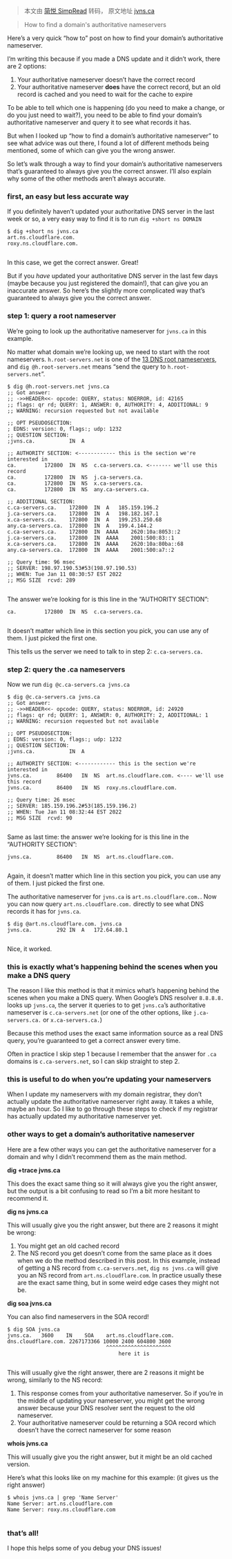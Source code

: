 > 本文由 [简悦 SimpRead](http://ksria.com/simpread/) 转码， 原文地址 [jvns.ca](https://jvns.ca/blog/2022/01/11/how-to-find-a-domain-s-authoritative-nameserver/)

> How to find a domain's authoritative nameservers

Here’s a very quick “how to” post on how to find your domain’s authoritative nameserver.

I’m writing this because if you made a DNS update and it didn’t work, there are 2 options:

1.  Your authoritative nameserver doesn’t have the correct record
2.  Your authoritative nameserver **does** have the correct record, but an old record is cached and you need to wait for the cache to expire

To be able to tell which one is happening (do you need to make a change, or do you just need to wait?), you need to be able to find your domain’s authoritative nameserver and query it to see what records it has.

But when I looked up “how to find a domain’s authoritative nameserver” to see what advice was out there, I found a lot of different methods being mentioned, some of which can give you the wrong answer.

So let’s walk through a way to find your domain’s authoritative nameservers that’s guaranteed to always give you the correct answer. I’ll also explain why some of the other methods aren’t always accurate.

### first, an easy but less accurate way

If you definitely haven’t updated your authoritative DNS server in the last week or so, a very easy way to find it is to run `dig +short ns DOMAIN`

```
$ dig +short ns jvns.ca
art.ns.cloudflare.com.
roxy.ns.cloudflare.com.


```

In this case, we get the correct answer. Great!

But if you _have_ updated your authoritative DNS server in the last few days (maybe because you just registered the domain!), that can give you an inaccurate answer. So here’s the slightly more complicated way that’s guaranteed to always give you the correct answer.

### step 1: query a root nameserver

We’re going to look up the authoritative nameserver for `jvns.ca` in this example.

No matter what domain we’re looking up, we need to start with the root nameservers. `h.root-servers.net` is one of the [13 DNS root nameservers](https://www.iana.org/domains/root/servers), and `dig @h.root-servers.net` means “send the query to `h.root-servers.net`”.

```
$ dig @h.root-servers.net jvns.ca
;; Got answer:
;; ->>HEADER<<- opcode: QUERY, status: NOERROR, id: 42165
;; flags: qr rd; QUERY: 1, ANSWER: 0, AUTHORITY: 4, ADDITIONAL: 9
;; WARNING: recursion requested but not available

;; OPT PSEUDOSECTION:
; EDNS: version: 0, flags:; udp: 1232
;; QUESTION SECTION:
;jvns.ca.			IN	A

;; AUTHORITY SECTION: <------------ this is the section we're interested in
ca.			172800	IN	NS	c.ca-servers.ca. <------- we'll use this record
ca.			172800	IN	NS	j.ca-servers.ca.
ca.			172800	IN	NS	x.ca-servers.ca.
ca.			172800	IN	NS	any.ca-servers.ca.

;; ADDITIONAL SECTION:
c.ca-servers.ca.	172800	IN	A	185.159.196.2
j.ca-servers.ca.	172800	IN	A	198.182.167.1
x.ca-servers.ca.	172800	IN	A	199.253.250.68
any.ca-servers.ca.	172800	IN	A	199.4.144.2
c.ca-servers.ca.	172800	IN	AAAA	2620:10a:8053::2
j.ca-servers.ca.	172800	IN	AAAA	2001:500:83::1
x.ca-servers.ca.	172800	IN	AAAA	2620:10a:80ba::68
any.ca-servers.ca.	172800	IN	AAAA	2001:500:a7::2

;; Query time: 96 msec
;; SERVER: 198.97.190.53#53(198.97.190.53)
;; WHEN: Tue Jan 11 08:30:57 EST 2022
;; MSG SIZE  rcvd: 289


```

The answer we’re looking for is this line in the “AUTHORITY SECTION”:

```
ca.			172800	IN	NS	c.ca-servers.ca.


```

It doesn’t matter which line in this section you pick, you can use any of them. I just picked the first one.

This tells us the server we need to talk to in step 2: `c.ca-servers.ca.`

### step 2: query the .ca nameservers

Now we run `dig @c.ca-servers.ca jvns.ca`

```
$ dig @c.ca-servers.ca jvns.ca
;; Got answer:
;; ->>HEADER<<- opcode: QUERY, status: NOERROR, id: 24920
;; flags: qr rd; QUERY: 1, ANSWER: 0, AUTHORITY: 2, ADDITIONAL: 1
;; WARNING: recursion requested but not available

;; OPT PSEUDOSECTION:
; EDNS: version: 0, flags:; udp: 1232
;; QUESTION SECTION:
;jvns.ca.			IN	A

;; AUTHORITY SECTION: <------------ this is the section we're interested in
jvns.ca.		86400	IN	NS	art.ns.cloudflare.com. <---- we'll use this record
jvns.ca.		86400	IN	NS	roxy.ns.cloudflare.com.

;; Query time: 26 msec
;; SERVER: 185.159.196.2#53(185.159.196.2)
;; WHEN: Tue Jan 11 08:32:44 EST 2022
;; MSG SIZE  rcvd: 90


```

Same as last time: the answer we’re looking for is this line in the “AUTHORITY SECTION”:

```
jvns.ca.		86400	IN	NS	art.ns.cloudflare.com.


```

Again, it doesn’t matter which line in this section you pick, you can use any of them. I just picked the first one.

The authoritative nameserver for `jvns.ca` is `art.ns.cloudflare.com.`. Now you can now query `art.ns.cloudflare.com.` directly to see what DNS records it has for `jvns.ca`.

```
$ dig @art.ns.cloudflare.com. jvns.ca
jvns.ca.		292	IN	A	172.64.80.1


```

Nice, it worked.

### this is exactly what’s happening behind the scenes when you make a DNS query

The reason I like this method is that it mimics what’s happening behind the scenes when you make a DNS query. When Google’s DNS resolver `8.8.8.8.` looks up `jvns.ca`, the server it queries to to get `jvns.ca`’s authoritative nameserver is `c.ca-servers.net` (or one of the other options, like `j.ca-servers.ca.` or `x.ca-servers.ca.`)

Because this method uses the exact same information source as a real DNS query, you’re guaranteed to get a correct answer every time.

Often in practice I skip step 1 because I remember that the answer for `.ca` domains is `c.ca-servers.net`, so I can skip straight to step 2.

### this is useful to do when you’re updating your nameservers

When I update my nameservers with my domain registrar, they don’t actually update the authoritative nameserver right away. It takes a while, maybe an hour. So I like to go through these steps to check if my registrar has actually updated my authoritative nameserver yet.

### other ways to get a domain’s authoritative nameserver

Here are a few other ways you can get the authoritative nameserver for a domain and why I didn’t recommend them as the main method.

**dig +trace jvns.ca**

This does the exact same thing so it will always give you the right answer, but the output is a bit confusing to read so I’m a bit more hesitant to recommend it.

**dig ns jvns.ca**

This will usually give you the right answer, but there are 2 reasons it might be wrong:

1.  You might get an old cached record
2.  The NS record you get doesn’t come from the same place as it does when we do the method described in this post. In this example, instead of getting a NS record from `c.ca-servers.net`, `dig ns jvns.ca` will give you an NS record from `art.ns.cloudflare.com`. In practice usually these are the exact same thing, but in some weird edge cases they might not be.

**dig soa jvns.ca**

You can also find nameservers in the SOA record!

```
$ dig SOA jvns.ca
jvns.ca.   3600    IN    SOA    art.ns.cloudflare.com. dns.cloudflare.com. 2267173366 10000 2400 604800 3600
                                ^^^^^^^^^^^^^^^^^^^^^
                                    here it is


```

This will usually give the right answer, there are 2 reasons it might be wrong, similarly to the NS record:

1.  This response comes from your authoritative nameserver. So if you’re in the middle of updating your nameserver, you might get the wrong answer because your DNS resolver sent the request to the old nameserver.
2.  Your authoritative nameserver could be returning a SOA record which doesn’t have the correct nameserver for some reason

**whois jvns.ca**

This will usually give you the right answer, but it might be an old cached version.

Here’s what this looks like on my machine for this example: (it gives us the right answer)

```
$ whois jvns.ca | grep 'Name Server'
Name Server: art.ns.cloudflare.com
Name Server: roxy.ns.cloudflare.com


```

### that’s all!

I hope this helps some of you debug your DNS issues!